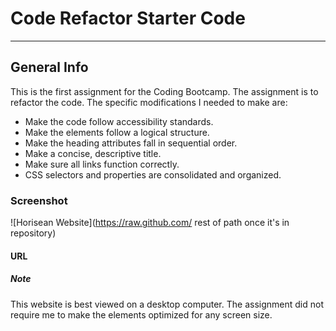 # Code Refactor Starter Code
***

## General Info
This is the first assignment for the Coding Bootcamp. The assignment is to refactor the code. The specific modifications I needed to make are:
* Make the code follow accessibility standards.
* Make the elements follow a logical structure.
* Make the heading attributes fall in sequential order.
* Make a concise, descriptive title.
* Make sure all links function correctly.
* CSS selectors and properties are consolidated and organized.

### Screenshot
![Horisean Website](https://raw.github.com/ rest of path once it's in repository)

#### URL


##### Note
This website is best viewed on a desktop computer. The assignment did not require me to make the elements optimized for any screen size.
